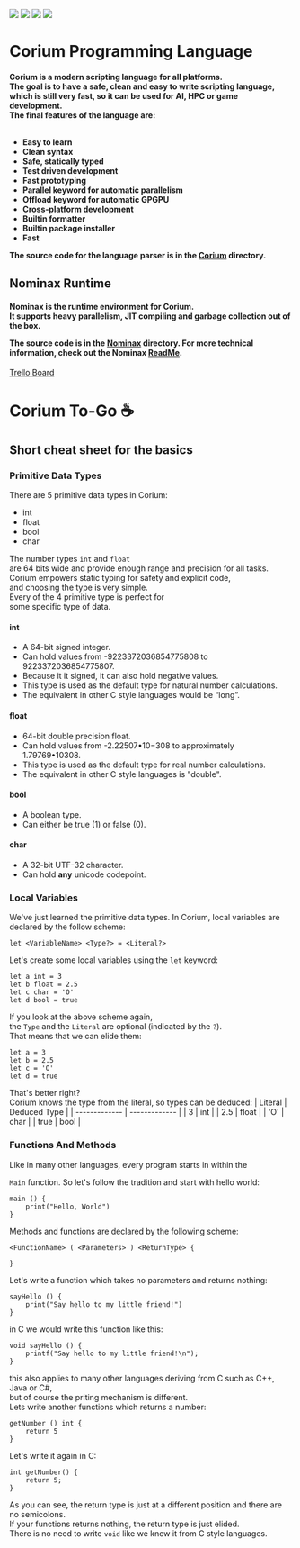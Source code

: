 ![](https://img.shields.io/codacy/grade/34055444cb164f28ab2f3978a73cab56?style=flat-square)
![](https://img.shields.io/tokei/lines/github/mariosieg/nominax?style=flat-square)
![](https://img.shields.io/github/license/mariosieg/nominax?style=flat-square)
![](https://img.shields.io/github/commit-activity/m/MarioSieg/NominaxRuntime)

# Corium Programming Language
<h4>
Corium is a modern scripting language for all platforms.<br>
The goal is to have a safe, clean and easy to write scripting language,<br>
which is still very fast, so it can be used for AI, HPC or game development.<br>
The final features of the language are:<br><br>
 
* Easy to learn
* Clean syntax
* Safe, statically typed
* Test driven development
* Fast prototyping
* Parallel keyword for automatic parallelism
* Offload keyword for automatic GPGPU
* Cross-platform development
* Builtin formatter
* Builtin package installer
* Fast

The source code for the language parser is in the [Corium](https://github.com/MarioSieg/Corium/tree/master/Corium) directory.
</h4>

<h2> Nominax Runtime </h2>
<h4>
Nominax is the runtime environment for Corium.<br>
It supports heavy parallelism, JIT compiling and garbage collection out of the box.<br>
  
The source code is in the [Nominax](https://github.com/MarioSieg/Corium/tree/master/Nominax) directory.
For more technical information, check out the Nominax [ReadMe](https://github.com/MarioSieg/Corium/blob/dev/Nominax/README.md).
</h4>

[Trello Board](https://trello.com/b/QiBdAQrb/nominax)

# Corium To-Go :coffee:
<h2>Short cheat sheet for the basics</h2>

<h3> Primitive Data Types </h3>
There are 5 primitive data types in Corium:<br>

* int
* float
* bool
* char

The number types ```int``` and ```float```<br>
are 64 bits wide and provide enough range and precision for all tasks.<br>
Corium empowers static typing for safety and explicit code,<br>
and choosing the type is very simple.<br>
Every of the 4 primitive type is perfect for<br>
some specific type of data.<br>

<h4>int</h4>

* A 64-bit signed integer. 
* Can hold values from -9223372036854775808 to 9223372036854775807.
* Because it it signed, it can also hold negative values.
* This type is used as the default type for natural number calculations.
* The equivalent in other C style languages would be “long”.

<h4>float</h4>

* 64-bit double precision float.
* Can hold values from -2.22507•10−308  to approximately 1.79769•10308.
* This type is used as the default type for real number calculations.
* The equivalent in other C style languages is "double".

<h4>bool</h4>

* A boolean type. 
* Can either be true (1) or false (0).

<h4>char</h4>

* A 32-bit UTF-32 character.
* Can hold **any** unicode codepoint.

<h3>Local Variables</h3>
We've just learned the primitive data types.
In Corium, local variables are declared by the follow scheme:

```
let <VariableName> <Type?> = <Literal?>
```
Let's create some local variables using the
```let```
keyword:

```
let a int = 3
let b float = 2.5
let c char = 'O'
let d bool = true
```
If you look at the above scheme again,<br> the ```Type```
and the ```Literal```
are optional (indicated by the
```?```).<br> That means that we can elide them:

```
let a = 3
let b = 2.5
let c = 'O'
let d = true
```

That's better right?<br>
Corium knows the type from the literal,
so types can be deduced:
| Literal  | Deduced Type |
| ------------- | ------------- |
| 3  | int  |
| 2.5  | float  |
| 'O'  | char  | 
| true  | bool  |

<h3> Functions And Methods </h3>
Like in many other languages,
every program starts in within the

```Main```
function.
So let's follow the tradition and start with hello world:

```
main () {
    print("Hello, World")
}
```

Methods and functions are declared by the following scheme:

```
<FunctionName> ( <Parameters> ) <ReturnType> {

}
```

Let's write a function which takes no parameters and returns nothing:

```
sayHello () {
    print("Say hello to my little friend!")
}
```

in C we would write this function like this:

```
void sayHello () {
    printf("Say hello to my little friend!\n");
}
```

this also applies to many other languages deriving from C such as C++, Java or C#,<br>
but of course the priting mechanism is different.<br>
Lets write another functions which returns a number:<br>

```
getNumber () int {
    return 5
}
```

Let's write it again in C:

```
int getNumber() {
    return 5;
}
```

As you can see, the return type is just at a different position and there are no semicolons.<br>
If your functions returns nothing, the return type is just elided.<br>
There is no need to write ```void``` like we know it from C style languages.<br>
